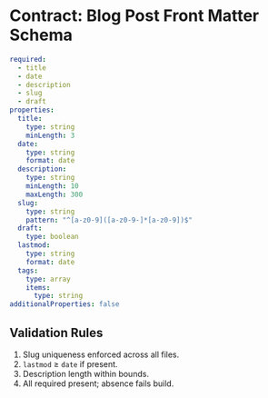 # Contract: Blog Post Front Matter Schema

```yaml
required:
  - title
  - date
  - description
  - slug
  - draft
properties:
  title:
    type: string
    minLength: 3
  date:
    type: string
    format: date
  description:
    type: string
    minLength: 10
    maxLength: 300
  slug:
    type: string
    pattern: "^[a-z0-9]([a-z0-9-]*[a-z0-9])$"
  draft:
    type: boolean
  lastmod:
    type: string
    format: date
  tags:
    type: array
    items:
      type: string
additionalProperties: false
``` 

## Validation Rules
1. Slug uniqueness enforced across all files.
2. `lastmod` ≥ `date` if present.
3. Description length within bounds.
4. All required present; absence fails build.
